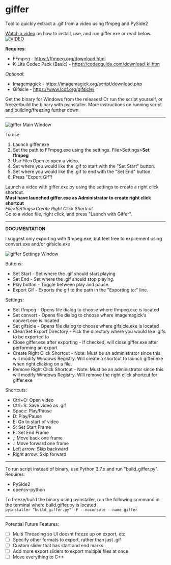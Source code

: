 # giffer
Tool to quickly extract a .gif from a video using ffmpeg and PySide2

[Watch a video](https://youtu.be/nioJpRmV4S4) on how to install, use, and run giffer.exe or read below.  
[![VIDEO](https://media.giphy.com/media/xMcA6GZptd9aT5LOxx/giphy.gif)](https://youtu.be/YCu1AMu6fxI "giffer")  

**Requires**:  
* FFmpeg - https://ffmpeg.org/download.html
* K-Lite Codec Pack (Basic) - https://codecguide.com/download_kl.htm

*Optional*:  
* Imagemagick - https://imagemagick.org/script/download.php
* Gifsicle - https://www.lcdf.org/gifsicle/

Get the binary for Windows from the releases! Or run the script yourself, or freeze/build the binary with pyinstaller. More instructions on running script and building/freezing further down.

-------------------------------------------------------------

![giffer Main Window](https://i.imgur.com/ZJpjCIW.png)

To use:
1. Launch giffer.exe
1. Set the path to FFmpeg.exe using the settings. File>Settings>**Set ffmpeg**
1. Use File>Open to open a video.
1. Set where you would like the .gif to start with the "Set Start" button.
1. Set where you would like the .gif to end with the "Set End" button.
1. Press "Export Gif"!

Launch a video with giffer.exe by using the settings to create a right click shortcut.  
**Must have launched giffer.exe as Administrator to create right click shortcut**  
*File>Settings>Create Right Click Shortcut*  
Go to a video file, right click, and press "Launch with Giffer".

--------------------------------------------------------------

**DOCUMENTATION**

I suggest only exporting with ffmpeg.exe, but feel free to expirement using convert.exe and/or gifsicle.exe

![giffer Settings Window](https://i.imgur.com/olKRV2L.png)

Buttons:
* Set Start - Set where the .gif should start playing
* Set End - Set where the .gif should stop playing.
* Play button - Toggle between play and pause.
* Export Gif - Exports the gif to the path in the "Exporting to:" line.

Settings:  
* Set ffmpeg - Opens file dialog to choose where ffmpeg.exe is located
* Set convert - Opens file dialog to choose where imagemagick's convert.exe is located
* Set gifsicle - Opens file dialog to choose where gifsicle.exe is located
* Clear/Set Export Directory - Pick the directory where you would like .gifs to be exported to
* Close giffer.exe after exporting - If checked, will close giffer.exe after performing an export
* Create Right Click Shortcut - Note: Must be an administrator since this will modify Windows Registry. Will create a shortcut to launch giffer.exe when right clicking on a file.
* Remove Right Click Shortcut - Note: Must be an administrator since this will modify Windows Registry. WIll remove the right click shortcut for giffer.exe

Shortcuts:  
* Ctrl+O: Open video
* Ctrl+S: Save video as .gif
* Space: Play/Pause
* D: Play/Pause
* E: Go to start of video
* S: Set Start Frame
* F: Set End Frame
* ,: Move back one frame
* .: Move forward one frame
* Left arrow: Skip backward
* Right arrow: Skip forward

---------------------------------------------------------------

To run script instead of binary, use Python 3.7.x and run "build_giffer.py".  
Requires:  
* PySide2
* opencv-python

To freeze/build the binary using pyinstaller, run the following command in the terminal where build.giffer.py is located  
```pyinstaller "build_giffer.py" -F --noconsole --name giffer```

----------------------------------------------------------------

Potential Future Features:
- [ ] Multi Threading so UI doesnt freeze up on export, etc.
- [ ] Specify other formats to export, rather than just .gif
- [ ] Custom slider that has start and end marks
- [ ] Add more export sliders to export multiple files at once
- [ ] Move everything to C++
